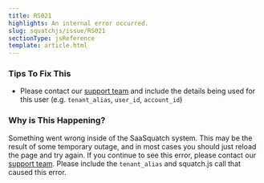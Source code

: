 ```yaml
---
title: RS021
highlights: An internal error occurred.
slug: squatchjs/issue/RS021
sectionType: jsReference
template: article.html
---
```


### Tips To Fix This

 - Please contact our [support team](mailto:support@referralsaasquatch.com?Subject=RS021%20An%20internal%20error%20occurred) and include the details being used for this user (e.g. `tenant_alias`, `user_id`, `account_id`)

### Why is This Happening?

Something went wrong inside of the SaaSquatch system. This may be the result of some temporary outage, and in most cases you should just reload the page and try again. 
If you continue to see this error, please contact our [support team](mailto:support@referralsaasquatch.com?Subject=RS021%20An%20internal%20error%20occurred). Please include the `tenant_alias` and squatch.js call that caused this error.